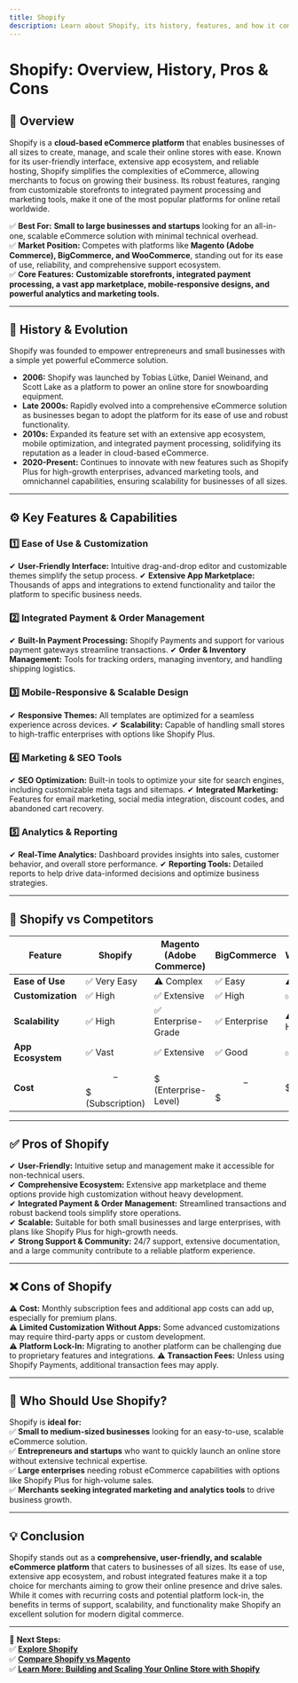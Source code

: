 ```yaml
---
title: Shopify
description: Learn about Shopify, its history, features, and how it compares to other eCommerce platforms.
---
```


# **Shopify: Overview, History, Pros & Cons**

## **📌 Overview**  
Shopify is a **cloud-based eCommerce platform** that enables businesses of all sizes to create, manage, and scale their online stores with ease. Known for its user-friendly interface, extensive app ecosystem, and reliable hosting, Shopify simplifies the complexities of eCommerce, allowing merchants to focus on growing their business. Its robust features, ranging from customizable storefronts to integrated payment processing and marketing tools, make it one of the most popular platforms for online retail worldwide.

✅ **Best For:** **Small to large businesses and startups** looking for an all-in-one, scalable eCommerce solution with minimal technical overhead.  
✅ **Market Position:** Competes with platforms like **Magento (Adobe Commerce), BigCommerce, and WooCommerce**, standing out for its ease of use, reliability, and comprehensive support ecosystem.  
✅ **Core Features:** **Customizable storefronts, integrated payment processing, a vast app marketplace, mobile-responsive designs, and powerful analytics and marketing tools.**

---

## **📜 History & Evolution**  
Shopify was founded to empower entrepreneurs and small businesses with a simple yet powerful eCommerce solution.

- **2006:** Shopify was launched by Tobias Lütke, Daniel Weinand, and Scott Lake as a platform to power an online store for snowboarding equipment.
- **Late 2000s:** Rapidly evolved into a comprehensive eCommerce solution as businesses began to adopt the platform for its ease of use and robust functionality.
- **2010s:** Expanded its feature set with an extensive app ecosystem, mobile optimization, and integrated payment processing, solidifying its reputation as a leader in cloud-based eCommerce.
- **2020-Present:** Continues to innovate with new features such as Shopify Plus for high-growth enterprises, advanced marketing tools, and omnichannel capabilities, ensuring scalability for businesses of all sizes.

---

## **⚙️ Key Features & Capabilities**

### **1️⃣ Ease of Use & Customization**
✔ **User-Friendly Interface:** Intuitive drag-and-drop editor and customizable themes simplify the setup process.
✔ **Extensive App Marketplace:** Thousands of apps and integrations to extend functionality and tailor the platform to specific business needs.

### **2️⃣ Integrated Payment & Order Management**
✔ **Built-In Payment Processing:** Shopify Payments and support for various payment gateways streamline transactions.
✔ **Order & Inventory Management:** Tools for tracking orders, managing inventory, and handling shipping logistics.

### **3️⃣ Mobile-Responsive & Scalable Design**
✔ **Responsive Themes:** All templates are optimized for a seamless experience across devices.
✔ **Scalability:** Capable of handling small stores to high-traffic enterprises with options like Shopify Plus.

### **4️⃣ Marketing & SEO Tools**
✔ **SEO Optimization:** Built-in tools to optimize your site for search engines, including customizable meta tags and sitemaps.
✔ **Integrated Marketing:** Features for email marketing, social media integration, discount codes, and abandoned cart recovery.

### **5️⃣ Analytics & Reporting**
✔ **Real-Time Analytics:** Dashboard provides insights into sales, customer behavior, and overall store performance.
✔ **Reporting Tools:** Detailed reports to help drive data-informed decisions and optimize business strategies.

---

## **🔄 Shopify vs Competitors**

| Feature                   | Shopify             | Magento (Adobe Commerce) | BigCommerce         | WooCommerce         |
|---------------------------|---------------------|--------------------------|---------------------|---------------------|
| **Ease of Use**           | ✅ Very Easy        | ⚠ Complex               | ✅ Easy             | ⚠ Moderate         |
| **Customization**         | ✅ High             | ✅ Extensive             | ✅ High             | ✅ High             |
| **Scalability**           | ✅ High             | ✅ Enterprise-Grade      | ✅ Enterprise       | ⚠ Depends on Hosting |
| **App Ecosystem**         | ✅ Vast             | ✅ Extensive             | ✅ Good             | ✅ Extensive         |
| **Cost**                  | $$-$$$ (Subscription)| $$$$$ (Enterprise-Level) | $$-$$$              | $ (Variable)        |

---

## **✅ Pros of Shopify**  
✔ **User-Friendly:** Intuitive setup and management make it accessible for non-technical users.  
✔ **Comprehensive Ecosystem:** Extensive app marketplace and theme options provide high customization without heavy development.  
✔ **Integrated Payment & Order Management:** Streamlined transactions and robust backend tools simplify store operations.  
✔ **Scalable:** Suitable for both small businesses and large enterprises, with plans like Shopify Plus for high-growth needs.  
✔ **Strong Support & Community:** 24/7 support, extensive documentation, and a large community contribute to a reliable platform experience.

---

## **❌ Cons of Shopify**  
⚠ **Cost:** Monthly subscription fees and additional app costs can add up, especially for premium plans.  
⚠ **Limited Customization Without Apps:** Some advanced customizations may require third-party apps or custom development.  
⚠ **Platform Lock-In:** Migrating to another platform can be challenging due to proprietary features and integrations.
⚠ **Transaction Fees:** Unless using Shopify Payments, additional transaction fees may apply.

---

## **🎯 Who Should Use Shopify?**  
Shopify is **ideal for:**  
✅ **Small to medium-sized businesses** looking for an easy-to-use, scalable eCommerce solution.  
✅ **Entrepreneurs and startups** who want to quickly launch an online store without extensive technical expertise.  
✅ **Large enterprises** needing robust eCommerce capabilities with options like Shopify Plus for high-volume sales.  
✅ **Merchants seeking integrated marketing and analytics tools** to drive business growth.

---

## **💡 Conclusion**  
Shopify stands out as a **comprehensive, user-friendly, and scalable eCommerce platform** that caters to businesses of all sizes. Its ease of use, extensive app ecosystem, and robust integrated features make it a top choice for merchants aiming to grow their online presence and drive sales. While it comes with recurring costs and potential platform lock-in, the benefits in terms of support, scalability, and functionality make Shopify an excellent solution for modern digital commerce.

---

🚀 **Next Steps:**  
✅ **[Explore Shopify](https://www.shopify.com/)**  
✅ **[Compare Shopify vs Magento](#)**  
✅ **[Learn More: Building and Scaling Your Online Store with Shopify](#)**
